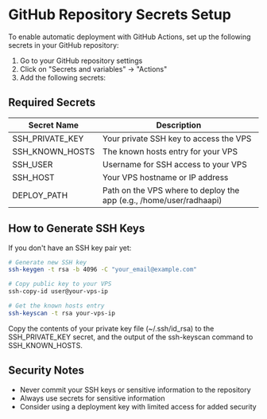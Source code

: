 # GitHub Repository Secrets Setup

To enable automatic deployment with GitHub Actions, set up the following secrets in your GitHub repository:

1. Go to your GitHub repository settings
2. Click on "Secrets and variables" → "Actions"
3. Add the following secrets:

## Required Secrets

| Secret Name | Description |
|-------------|-------------|
| SSH_PRIVATE_KEY | Your private SSH key to access the VPS |
| SSH_KNOWN_HOSTS | The known hosts entry for your VPS |
| SSH_USER | Username for SSH access to your VPS |
| SSH_HOST | Your VPS hostname or IP address |
| DEPLOY_PATH | Path on the VPS where to deploy the app (e.g., /home/user/radhaapi) |

## How to Generate SSH Keys

If you don't have an SSH key pair yet:

```bash
# Generate new SSH key
ssh-keygen -t rsa -b 4096 -C "your_email@example.com"

# Copy public key to your VPS
ssh-copy-id user@your-vps-ip

# Get the known hosts entry
ssh-keyscan -t rsa your-vps-ip
```

Copy the contents of your private key file (~/.ssh/id_rsa) to the SSH_PRIVATE_KEY secret, and the output of the ssh-keyscan command to SSH_KNOWN_HOSTS.

## Security Notes

- Never commit your SSH keys or sensitive information to the repository
- Always use secrets for sensitive information
- Consider using a deployment key with limited access for added security
